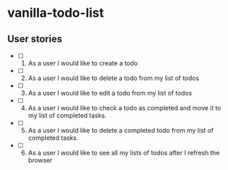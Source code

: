 # vanilla-todo-list

## User stories

- [ ] 1. As a user I would like to create a todo
- [ ] 2. As a user I would like to delete a todo from my list of todos
- [ ] 3. As a user I would like to edit a todo from my list of todos
- [ ] 4. As a user I would like to check a todo as completed and move it to my list of completed tasks.
- [ ] 5. As a user I would like to delete a completed todo from my list of completed tasks.
- [ ] 6. As a user I would like to see all my lists of todos after I refresh the browser
